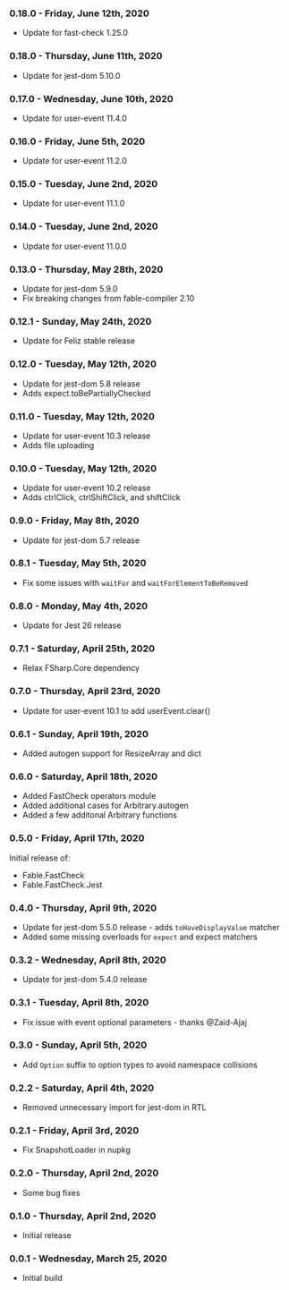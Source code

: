 ### 0.18.0 - Friday, June 12th, 2020
* Update for fast-check 1.25.0

### 0.18.0 - Thursday, June 11th, 2020
* Update for jest-dom 5.10.0

### 0.17.0 - Wednesday, June 10th, 2020
* Update for user-event 11.4.0

### 0.16.0 - Friday, June 5th, 2020
* Update for user-event 11.2.0

### 0.15.0 - Tuesday, June 2nd, 2020
* Update for user-event 11.1.0

### 0.14.0 - Tuesday, June 2nd, 2020
* Update for user-event 11.0.0

### 0.13.0 - Thursday, May 28th, 2020
* Update for jest-dom 5.9.0
* Fix breaking changes from fable-compiler 2.10

### 0.12.1 - Sunday, May 24th, 2020
* Update for Feliz stable release

### 0.12.0 - Tuesday, May 12th, 2020
* Update for jest-dom 5.8 release
* Adds expect.toBePartiallyChecked

### 0.11.0 - Tuesday, May 12th, 2020
* Update for user-event 10.3 release
* Adds file uploading

### 0.10.0 - Tuesday, May 12th, 2020
* Update for user-event 10.2 release
* Adds ctrlClick, ctrlShiftClick, and shiftClick

### 0.9.0 - Friday, May 8th, 2020
* Update for jest-dom 5.7 release

### 0.8.1 - Tuesday, May 5th, 2020
* Fix some issues with `waitFor` and `waitForElementToBeRemoved`

### 0.8.0 - Monday, May 4th, 2020
* Update for Jest 26 release

### 0.7.1 - Saturday, April 25th, 2020
* Relax FSharp.Core dependency

### 0.7.0 - Thursday, April 23rd, 2020
* Update for user-event 10.1 to add userEvent.clear()

### 0.6.1 - Sunday, April 19th, 2020
* Added autogen support for ResizeArray and dict

### 0.6.0 - Saturday, April 18th, 2020
* Added FastCheck operators module
* Added additional cases for Arbitrary.autogen
* Added a few additonal Arbitrary functions

### 0.5.0 - Friday, April 17th, 2020
Initial release of:
* Fable.FastCheck
* Fable.FastCheck.Jest

### 0.4.0 - Thursday, April 9th, 2020
* Update for jest-dom 5.5.0 release - adds `toHaveDisplayValue` matcher
* Added some missing overloads for `expect` and expect matchers

### 0.3.2 - Wednesday, April 8th, 2020
* Update for jest-dom 5.4.0 release

### 0.3.1 - Tuesday, April 8th, 2020
* Fix issue with event optional parameters - thanks @Zaid-Ajaj

### 0.3.0 - Sunday, April 5th, 2020
* Add `Option` suffix to option types to avoid namespace collisions

### 0.2.2 - Saturday, April 4th, 2020
* Removed unnecessary import for jest-dom in RTL

### 0.2.1 - Friday, April 3rd, 2020
* Fix SnapshotLoader in nupkg

### 0.2.0 - Thursday, April 2nd, 2020
* Some bug fixes

### 0.1.0 - Thursday, April 2nd, 2020
* Initial release

### 0.0.1 - Wednesday, March 25, 2020
* Initial build
